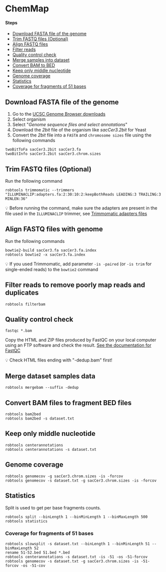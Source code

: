 # ChemMap


#### Steps

* [Download FASTA file of the genome](#download-fasta-file-of-the-genome)
* [Trim FASTQ files (Optional)](#trim-fastq-files-optional)
* [Align FASTQ files](#align-fastq-files-with-genome)
* [Filter reads](#filter-reads-to-remove-poorly-map-reads-and-duplicates)
* [Quality control check](#quality-control-check)
* [Merge samples into dataset](#merge-dataset-samples-data)
* [Convert BAM to BED](#convert-bam-files-to-fragment-bed-files)
* [Keep only middle nucleotide](#keep-only-middle-nucleotide)
* [Genome coverage](#genome-coverage)
* [Statistics](#statistics)
* [Coverage for fragments of 51 bases](#coverage-for-fragments-of-51-bases)


## Download FASTA file of the genome

1. Go to the [UCSC Genome Browser downloads](http://hgdownload.soe.ucsc.edu/downloads.html)
2. Select organism
3. Select "*Genome sequence files and select annotations*"
4. Download the *2bit* file of the organism like *sacCer3.2bit* for Yeast
6. Convert the *2bit* file into a `FASTA` and `chromosome sizes` file using the following commands

```shell
twoBitToFa sacCer3.2bit sacCer3.fa
twoBitInfo sacCer3.2bit sacCer3.chrom.sizes
```


## Trim FASTQ files (Optional)

Run the following command

```shell
robtools trimmomatic --trimmers "ILLUMINACLIP:adapters.fa:2:30:10:2:keepBothReads LEADING:3 TRAILING:3 MINLEN:36"
```

:bulb: Before running the command, make sure the adapters are present in the file used in the `ILLUMINACLIP` trimmer,
see [Trimmomatic adapters files](https://github.com/timflutre/trimmomatic/tree/master/adapters)


## Align FASTQ files with genome

Run the following commands

```shell
bowtie2-build sacCer3.fa sacCer3.fa.index
robtools bowtie2 -x sacCer3.fa.index 
```

:bulb: If you used Trimmomatic, add parameter `-is -paired` (or `-is trim` for single-ended reads) to the `bowtie2`
command


## Filter reads to remove poorly map reads and duplicates

```shell
robtools filterbam
```


## Quality control check

```shell
fastqc *.bam
```

Copy the HTML and ZIP files produced by FastQC on your local computer using an FTP software and check the
result. [See the documentation for FastQC](https://www.bioinformatics.babraham.ac.uk/projects/fastqc/)

:bulb: Check HTML files ending with "-dedup.bam" first!


## Merge dataset samples data

```shell
robtools mergebam --suffix -dedup
```


## Convert BAM files to fragment BED files

```shell
robtools bam2bed
robtools bam2bed -s dataset.txt
```


## Keep only middle nucleotide

```shell
robtools centerannotations
robtools centerannotations -s dataset.txt
```


## Genome coverage

```shell
robtools genomecov -g sacCer3.chrom.sizes -is -forcov
robtools genomecov -s dataset.txt -g sacCer3.chrom.sizes -is -forcov
```


## Statistics

Split is used to get per base fragments counts.

```shell
robtools split --binLength 1 --binMinLength 1 --binMaxLength 500
robtools statistics
```


### Coverage for fragments of 51 bases

```shell
robtools slowsplit -s dataset.txt --binLength 1 --binMinLength 51 --binMaxLength 52
rename 51-52.bed 51.bed *.bed
robtools centerannotations -s dataset.txt -is -51 -os -51-forcov
robtools genomecov -s dataset.txt -g sacCer3.chrom.sizes -is -51-forcov -os -51-cov
```
